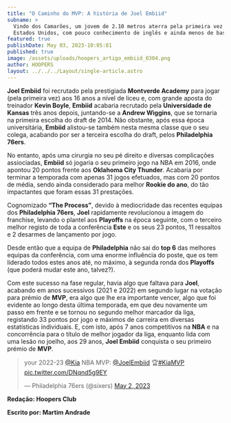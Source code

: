 ```yaml
---
title: "O Caminho do MVP: A história de Joel Embiid"
subname: >
  Vindo dos Camarões, um jovem de 2.10 metros aterra pela primeira vez nos
  Estados Unidos, com pouco conhecimento de inglês e ainda menos de basquetebol.
featured: true
publishDate: May 03, 2023-10:05:81
published: true
image: /assets/uploads/hoopers_artigo_embiid_0304.png
author: HOOPERS
layout: ../../../Layout/single-article.astro
---
```

**Joel Embiid** foi recrutado pela prestigiada **Montverde Academy** para jogar (pela primeira vez) aos 16 anos a nível de liceu e, com grande aposta do treinador **Kevin Boyle**, **Embiid** acabaria recrutado pela **Universidade de Kansas** três anos depois, juntando-se a **Andrew Wiggins**, que se tornaria na primeira escolha do draft de 2014. Não obstante, após essa época universitária, **Embiid** alistou-se também nesta mesma classe que o seu colega, acabando por ser a terceira escolha do draft, pelos **Philadelphia 76ers**.



No entanto, após uma cirurgia no seu pé direito e diversas complicações assiociadas, **Embiid** só jogaria o seu primeiro jogo na NBA em 2016, onde apontou 20 pontos frente aos **Oklahoma City Thunder**. Acabaria por terminar a temporada com apenas 31 jogos efetuados, mas com 20 pontos de média, sendo ainda considerado para melhor **Rookie do ano**, do tão impactantes que foram essas 31 prestações.



Cognomizado **“The Process”**, devido à mediocridade das recentes equipas dos **Philadelphia 76ers**, **Joel** rapidamente revolucionou a imagem do franchise, levando o plantel aos **Playoffs** na época seguinte, com o terceiro melhor registo de toda a conferência **Este** e os seus 23 pontos, 11 ressaltos e 2 desarmes de lançamento por jogo.



Desde então que a equipa de **Philadelphia** não sai do **top 6** das melhores equipas da conferência, com uma enorme influência do poste, que os tem liderado todos estes anos até, no máximo, à segunda ronda dos **Playoffs** (que poderá mudar este ano, talvez?).



Com este sucesso na fase regular, havia algo que faltava para **Joel**, acabando em anos sucessivos (2021 e 2022) em segundo lugar na votação para prémio de **MVP**, era algo que lhe era importante vencer, algo que foi evidente ao longo desta última temporada, em que deu novamente um passo em frente e se tornou no segundo melhor marcador da liga, registando 33 pontos por jogo e máximos de carreira em diversas estatísticas individuais. E, com isto, após 7 anos competitivos na **NBA** e na concorrência para o título de melhor jogador da liga, enquanto lida com uma lesão no joelho, aos 29 anos, **Joel Embiid** conquista o seu primeiro prémio de **MVP**.



<blockquote class="twitter-tweet"><p lang="en" dir="ltr">your 2022-23 <a href="https://twitter.com/Kia?ref_src=twsrc%5Etfw">@Kia</a> NBA MVP: <a href="https://twitter.com/JoelEmbiid?ref_src=twsrc%5Etfw">@JoelEmbiid</a> 🏆<a href="https://twitter.com/hashtag/KiaMVP?src=hash&amp;ref_src=twsrc%5Etfw">#KiaMVP</a> <a href="https://t.co/DNqnd5g9EY">pic.twitter.com/DNqnd5g9EY</a></p>&mdash; Philadelphia 76ers (@sixers) <a href="https://twitter.com/sixers/status/1653538793180332033?ref_src=twsrc%5Etfw">May 2, 2023</a></blockquote> <script async src="https://platform.twitter.com/widgets.js" charset="utf-8"></script>



**Redação: Hoopers Club**

**Escrito por: Martim Andrade**